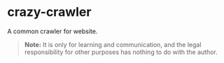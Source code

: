 # crazy-crawler
A common crawler for website.

> **Note:** It is only for learning and communication, and the legal responsibility for other purposes has nothing to do with the author.
